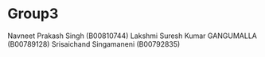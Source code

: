 # Group3

Navneet Prakash Singh (B00810744)
Lakshmi Suresh Kumar GANGUMALLA (B00789128)
Srisaichand Singamaneni (B00792835)
